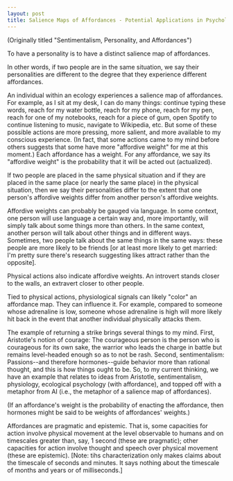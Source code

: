 ```yaml
---
layout: post
title: Salience Maps of Affordances - Potential Applications in Psychology
---
```


(Originally titled "Sentimentalism, Personality, and Affordances")

To have a personality is to have a distinct salience map of affordances.

In other words, if two people are in the same situation, we say their personalities are different to the degree that they experience different affordances.

An individual within an ecology experiences a salience map of affordances. For example, as I sit at my desk, I can do many things: continue typing these words, reach for my water bottle, reach for my phone, reach for my pen, reach for one of my notebooks, reach for a piece of gum, open Spotify to continue listening to music, navigate to Wikipedia, etc. But some of these possible actions are more pressing, more salient, and more available to my conscious experience. (In fact, that some actions came to my mind before others suggests that some have more "affordive weight" for me at this moment.) Each affordance has a weight. For any affordance, we say its "affordive weight" is the probability that it will be acted out (actualized).

If two people are placed in the same physical situation and if they are placed in the same place (or nearly the same place) in the physical situation, then we say their personalities differ to the extent that one person's affordive weights differ from another person's affordive weights.

Affordive weights can probably be gauged via language. In some context, one person will use language a certain way and, more importantly, will simply talk about some things more than others. In the same context, another person will talk about other things and in different ways. Sometimes, two people talk about the same things in the same ways: these people are more likely to be friends [or at least more likely to get married: I'm pretty sure there's research suggesting likes attract rather than the opposite].

Physical actions also indicate affordive weights. An introvert stands closer to the walls, an extravert closer to other people.

Tied to physical actions, physiological signals can likely "color" an affordance map. They can influence it. For example, compared to someone whose adrenaline is low, someone whose adrenaline is high will more likely hit back in the event that another individual physically attacks them.

The example of returning a strike brings several things to my mind. First, Aristotle's notion of courage: The courageous person is the person who is courageous for its own sake, the warrior who leads the charge in battle but remains level-headed enough so as to not be rash. Second, sentimentalism: Passions--and therefore hormones--guide behavior more than rational thought, and this is how things ought to be. So, to my current thinking, we have an example that relates to ideas from Aristotle, sentimentalism, physiology, ecological psychology (with affordance), and topped off with a metaphor from AI (i.e., the metaphor of a salience map of affordances).

(If an affordance's weight is the probability of enacting the affordance, then hormones might be said to be weights of affordances' weights.)

Affordances are pragmatic and epistemic. That is, some capacities for action involve physical movement at the level observable to humans and on timescales greater than, say, 1 second (these are pragmatic); other capacities for action involve thought and speech over physical movement (these are epistemic). [Note: tihs characterization only makes claims about the timescale of seconds and minutes. It says nothing about the timescale of months and years or of milliseconds.]


